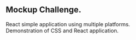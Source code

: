 ## Mockup Challenge. 

React simple application using multiple platforms.  
Demonstration of CSS and React application.

